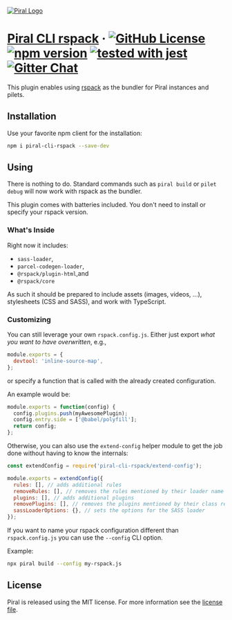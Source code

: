 [![Piral Logo](https://github.com/smapiot/piral/raw/main/docs/assets/logo.png)](https://piral.io)

# [Piral CLI rspack](https://piral.io) &middot; [![GitHub License](https://img.shields.io/badge/license-MIT-blue.svg)](https://github.com/smapiot/piral-cli-rspack/blob/main/LICENSE) [![npm version](https://img.shields.io/npm/v/piral-cli-rspack.svg?style=flat)](https://www.npmjs.com/package/piral-cli-rspack) [![tested with jest](https://img.shields.io/badge/tested_with-jest-99424f.svg)](https://jestjs.io) [![Gitter Chat](https://badges.gitter.im/gitterHQ/gitter.png)](https://gitter.im/piral-io/community)

This plugin enables using [rspack](https://www.rspack.dev/) as the bundler for Piral instances and pilets.

## Installation

Use your favorite npm client for the installation:

```sh
npm i piral-cli-rspack --save-dev
```

## Using

There is nothing to do. Standard commands such as `piral build` or `pilet debug` will now work with rspack as the bundler.

This plugin comes with batteries included. You don't need to install or specify your rspack version.

### What's Inside

Right now it includes:

- `sass-loader`,
- `parcel-codegen-loader`,
- `@rspack/plugin-html`,and
- `@rspack/core`

As such it should be prepared to include assets (images, videos, ...), stylesheets (CSS and SASS), and work with TypeScript.

### Customizing

You can still leverage your own `rspack.config.js`. Either just export *what you want to have overwritten*, e.g.,

```js
module.exports = {
  devtool: 'inline-source-map',
};
```

or specify a function that is called with the already created configuration.

An example would be:

```js
module.exports = function(config) {
  config.plugins.push(myAwesomePlugin);
  config.entry.side = ['@babel/polyfill'];
  return config;
};
```

Otherwise, you can also use the `extend-config` helper module to get the job done without having to know the internals:

```js
const extendConfig = require('piral-cli-rspack/extend-config');

module.exports = extendConfig({
  rules: [], // adds additional rules
  removeRules: [], // removes the rules mentioned by their loader name
  plugins: [], // adds additional plugins
  removePlugins: [], // removes the plugins mentioned by their class reference
  sassLoaderOptions: {}, // sets the options for the SASS loader
});
```

If you want to name your rspack configuration different than `rspack.config.js` you can use the `--config` CLI option.

Example:

```sh
npx piral build --config my-rspack.js
```

## License

Piral is released using the MIT license. For more information see the [license file](./LICENSE).
